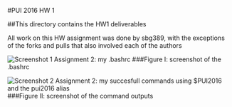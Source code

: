 #PUI 2016 HW 1

##This directory contains the HW1 deliverables

All work on this HW assignment was done by sbg389, with the exceptions of the forks and pulls that also involved each of the authors

![Screenshot 1 Assignment 2: my .bashrc](HW1_SS1.png)
###Figure I: screenshot of the .bashrc

![Screenshot 2 Assignment 2: my succesfull commands using $PUI2016 and the pui2016 alias](HW1_SS2.png)
###Figure II: screenshot of the command outputs
